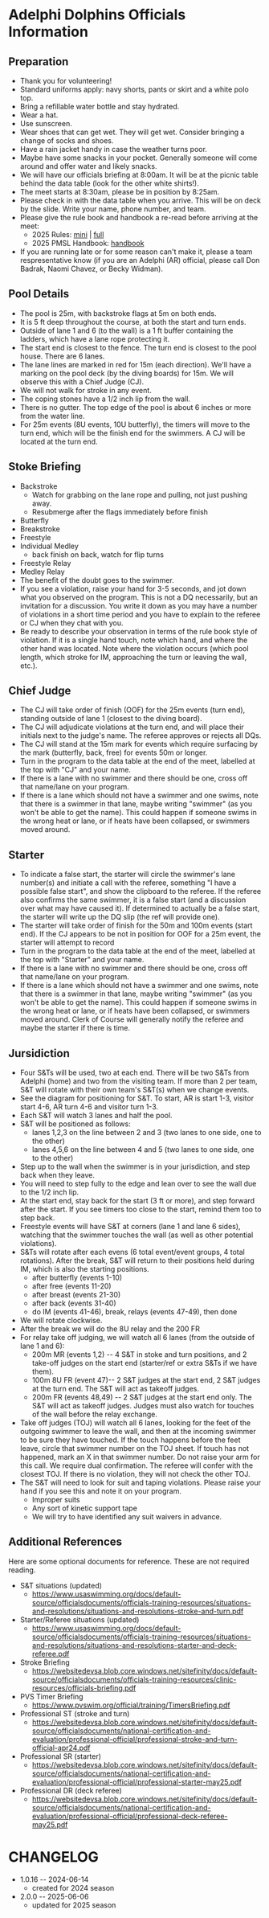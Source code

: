 # Adelphi Dolphins Officials Information

## Preparation 

* Thank you for volunteering!
* Standard uniforms apply:  navy shorts, pants or skirt and a white polo top.
* Bring a refillable water bottle and stay hydrated.
* Wear a hat.
* Use sunscreen.
* Wear shoes that can get wet. They will get wet. Consider bringing a change of socks and shoes.
* Have a rain jacket handy in case the weather turns poor.
* Maybe have some snacks in your pocket.  Generally someone will come around and offer water and likely snacks.
* We will have our officials briefing at 8:00am.  It will be at the picnic table behind the data table (look for the other white shirts!).
* The meet starts at 8:30am, please be in position by 8:25am.
* Please check in with the data table when you arrive. This will be on deck by the slide.  Write your name, phone number, and team.
* Please give the rule book and handbook a re-read before arriving at the meet:
  * 2025 Rules: [mini](https://websitedevsa.blob.core.windows.net/sitefinity/docs/default-source/governance/governance-lsc-website/rules_policies/rulebooks/2025-mini-rulebook.pdf) |
 [full](https://websitedevsa.blob.core.windows.net/sitefinity/docs/default-source/governance/governance-lsc-website/rules_policies/rulebooks/2025-rulebook.pdf)
  * 2025 PMSL Handbook: [handbook](https://www.princemont.org/_files/ugd/b37408_0e4dfdb6c571482ab3d79506a1db55db.pdf)
* If you are running late or for some reason can't make it, please a team respresentative know (if you are an Adelphi (AR) official, please call Don Badrak, Naomi Chavez, or Becky Widman).

## Pool Details

* The pool is 25m, with backstroke flags at 5m on both ends.
* It is 5 ft deep throughout the course, at both the start and turn ends.
* Outside of lane 1 and 6 (to the wall) is a 1 ft buffer containing the ladders, which have a lane rope protecting it.
* The start end is closest to the fence. The turn end is closest to the pool house. There are 6 lanes.
* The lane lines are marked in red for 15m (each direction). We'll have a marking on the pool deck (by the diving boards) for 15m. We will observe this with a Chief Judge (CJ).
* We will not walk for stroke in any event.
* The coping stones have a 1/2 inch lip from the wall.
* There is no gutter.  The top edge of the pool is about 6 inches or more from the water line.
* For 25m events (8U events, 10U butterfly), the timers will move to the turn end, which will be the finish end for the swimmers.  A CJ will be located at the turn end.

## Stoke Briefing

* Backstroke
  * Watch for grabbing on the lane rope and pulling, not just pushing away.
  * Resubmerge after the flags immediately before finish
* Butterfly
* Breakstroke
* Freestyle
* Individual Medley
  * back finish on back, watch for flip turns
* Freestyle Relay
* Medley Relay
* The benefit of the doubt goes to the swimmer.
* If you see a violation, raise your hand for 3-5 seconds, and jot down what you observed on the program.  This is not a DQ necessarily, but an invitation for a discussion.
You write it down as you may have a number of violations in a short time period and you have to explain to the referee or CJ when they chat with you.
* Be ready to describe your observation in terms of the rule book style of violation.
If it is a single hand touch, note which hand, and where the other hand was located.  Note where the violation occurs (which pool length, which stroke for IM, approaching the turn or leaving the
wall, etc.).

## Chief Judge

* The CJ will take order of finish (OOF) for the 25m events (turn end), standing outside of lane 1 (closest to the diving board).
* The CJ will adjudicate violations at the turn end, and will place their initials next to the judge's name. The referee approves or rejects all DQs.
* The CJ will stand at the 15m mark for events which require surfacing by the mark (butterfly, back, free) for events 50m or longer.
* Turn in the program to the data table at the end of the meet, labelled at the top with "CJ" and your name.
* If there is a lane with no swimmer and there should be one, cross off that name/lane on your program.
* If there is a lane which should not have a swimmer and one swims, note that there is a swimmer in that lane, maybe writing "swimmer" (as you won't be able to get the name). This could happen
if someone swims in the wrong heat or lane, or if heats have been collapsed, or swimmers moved around.

## Starter

* To indicate a false start, the starter will circle the swimmer's lane number(s) and initiate a call with the referee, something "I have a possible false start", and show the clipboard
to the referee. If the referee also confirms the same swimmer, it is a false start (and a discussion over what may have caused it).  If determined to actually be a false start, the starter will write up the DQ slip (the ref will provide one).
* The starter will take order of finish for the 50m and 100m events (start end).  If the CJ appears to be not in position for OOF for a 25m event, the starter will attempt to record
* Turn in the program to the data table at the end of the meet, labelled at the top with "Starter" and your name.
* If there is a lane with no swimmer and there should be one, cross off that name/lane on your program.
* If there is a lane which should not have a swimmer and one swims, note that there is a swimmer in that lane, maybe writing "swimmer" (as you won't be able to get the name). This could happen
if someone swims in the wrong heat or lane, or if heats have been collapsed, or swimmers moved around.  Clerk of Course will generally notify the referee and maybe the starter if there is time.

## Jursidiction

* Four S&Ts will be used, two at each end. There will be two S&Ts from Adelphi (home) and two from the visiting team.  If more than 2 per team, S&T will rotate with
their own team's S&T(s) when we change events.
* See the diagram for positioning for S&T.  To start, AR is start 1-3, visitor start 4-6, AR turn 4-6 and visitor turn 1-3.
* Each S&T will watch 3 lanes and half the pool.
* S&T will be positioned as follows:
  * lanes 1,2,3 on the line between 2 and 3 (two lanes to one side, one to the other)
  * lanes 4,5,6 on the line between 4 and 5 (two lanes to one side, one to the other)
* Step up to the wall when the swimmer is in your jurisdiction, and step back when they leave.
* You will need to step fully to the edge and lean over to see the wall due to the 1/2 inch lip.
* At the start end, stay back for the start (3 ft or more), and step forward after the start.  If you see timers too close to the start, remind them too to step back.
* Freestyle events will have S&T at corners (lane 1 and lane 6 sides), watching that the swimmer touches the wall (as well as other potential violations).
* S&Ts will rotate after each evens (6 total event/event groups, 4 total rotations).  After the break, S&T will return to their positions held during IM, which is also the starting positions.
  * after butterfly (events 1-10)
  * after free (events 11-20)
  * after breast (events 21-30)
  * after back (events 31-40)
  * do IM (events 41-46), break, relays (events 47-49), then done
* We will rotate clockwise.
* After the break we will do the 8U relay and the 200 FR
* For relay take off judging, we will watch all 6 lanes (from the outside of lane 1 and 6):
  * 200m MR (events 1,2) -- 4 S&T in stoke and turn positions, and 2 take-off judges on the start end (starter/ref or extra S&Ts if we have them).
  * 100m 8U FR (event 47)-- 2 S&T judges at the start end, 2 S&T judges at the turn end.  The S&T will act as takeoff judges.
  * 200m FR (events 48,49) -- 2 S&T judges at the start end only. The S&T will act as takeoff judges.  Judges must also watch for touches of the wall before the relay exchange.
* Take off judges (TOJ) will watch all 6 lanes, looking for the feet of the outgoing swimmer to leave the wall, and then at the incoming swimmer to be sure they have touched.  If the touch happens
before the feet leave, circle that swimmer number on the TOJ sheet.  If touch has not happened, mark an X in that swimmer number.  Do not raise your arm for this call.
We require dual confirmation.  The referee will confer with the closest TOJ. If there is no violation, they will not check the other TOJ. 
* The S&T will need to look for suit and taping violations.  Please raise your hand if you see this and note it on your program.
  * Improper suits
  * Any sort of kinetic support tape
  * We will try to have identified any suit waivers in advance.

## Additional References

Here are some optional documents for reference. These are not required reading.

* S&T situations (updated)
  * https://www.usaswimming.org/docs/default-source/officialsdocuments/officials-training-resources/situations-and-resolutions/situations-and-resolutions-stroke-and-turn.pdf
* Starter/Referee situations (updated)
  * https://www.usaswimming.org/docs/default-source/officialsdocuments/officials-training-resources/situations-and-resolutions/situations-and-resolutions-starter-and-deck-referee.pdf
* Stroke Briefing
  * https://websitedevsa.blob.core.windows.net/sitefinity/docs/default-source/officialsdocuments/officials-training-resources/clinic-resources/officials-briefing.pdf
* PVS Timer Briefing
  * https://www.pvswim.org/official/training/TimersBriefing.pdf
* Professional ST (stroke and turn)
  * https://websitedevsa.blob.core.windows.net/sitefinity/docs/default-source/officialsdocuments/national-certification-and-evaluation/professional-official/professional-stroke-and-turn-official-apr24.pdf
* Professional SR (starter)
  * https://websitedevsa.blob.core.windows.net/sitefinity/docs/default-source/officialsdocuments/national-certification-and-evaluation/professional-official/professional-starter-may25.pdf
* Professional DR (deck referee)
  * https://websitedevsa.blob.core.windows.net/sitefinity/docs/default-source/officialsdocuments/national-certification-and-evaluation/professional-official/professional-deck-referee-may25.pdf
 

# CHANGELOG

- 1.0.16 -- 2024-06-14  
  - created for 2024 season
- 2.0.0 -- 2025-06-06  
  - updated for 2025 season
